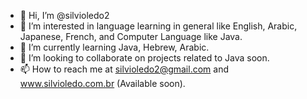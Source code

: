 - 👋 Hi, I’m @silvioledo2
- 👀 I’m interested in language learning in general like English, Arabic, Japanese, French, and Computer Language like Java.
- 🌱 I’m currently learning Java, Hebrew, Arabic.
- 💞️ I’m looking to collaborate on projects related to Java soon.
- 📫 How to reach me at silvioledo2@gmail.com and www.silvioledo.com.br (Available soon).

<!---
silvioledo/silvioledo is a ✨ special ✨ repository because its `README.md` (this file) appears on your GitHub profile.
You can click the Preview link to take a look at your changes.
--->
